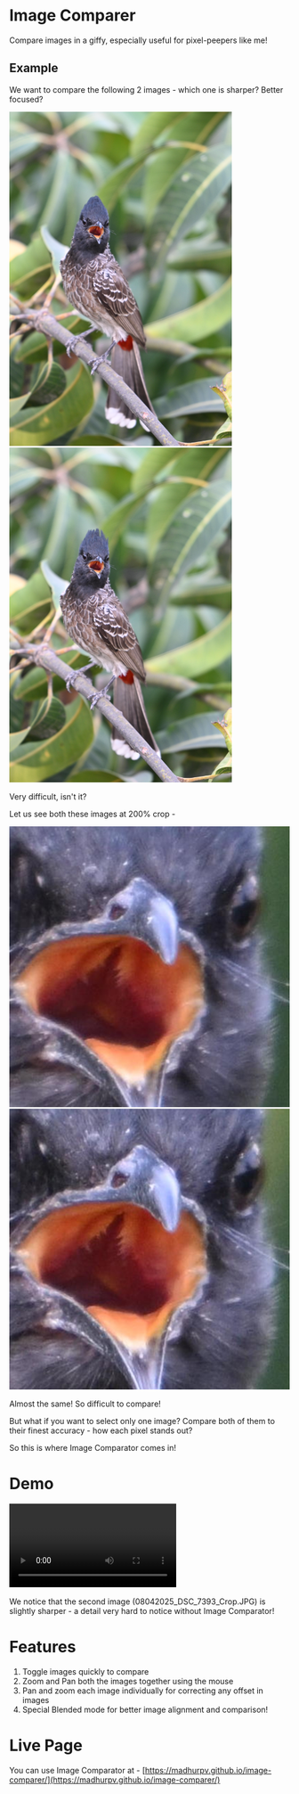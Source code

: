 # Image Comparer

Compare images in a giffy, especially useful for pixel-peepers like me!

## Example

We want to compare the following 2 images - which one is sharper? Better focused?

<img src="readme_files/08042025_DSC_7392.JPG" alt="Image 1" width="400"/>

<img src="readme_files/08042025_DSC_7393.JPG" alt="Image 2" width="400"/>

Very difficult, isn't it?


Let us see both these images at 200% crop - 


<img src="readme_files/08042025_DSC_7392_Crop.JPG" alt="Image 1 200% crop" width="800"/>

<img src="readme_files/08042025_DSC_7393_Crop.JPG" alt="Image 2 200% crop" width="800"/>

Almost the same! So difficult to compare!

But what if you want to select only one image? Compare both of them to their finest accuracy - how each pixel stands out?

So this is where Image Comparator comes in!

# Demo

<video src="https://raw.githubusercontent.com/madhurpv/image-comparer/refs/heads/master/readme_files/DemoVideo2.mp4"></video>

We notice that the second image (08042025_DSC_7393_Crop.JPG) is slightly sharper - a detail very hard to notice without Image Comparator!


# Features

1. Toggle images quickly to compare
2. Zoom and Pan both the images together using the mouse
3. Pan and zoom each image individually for correcting any offset in images
4. Special Blended mode for better image alignment and comparison!



# Live Page

You can use Image Comparator at - [https://madhurpv.github.io/image-comparer/](https://madhurpv.github.io/image-comparer/)